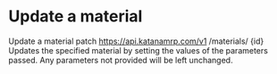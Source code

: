 # Update a material

Update a material patch https://api.katanamrp.com/v1 /materials/ {id} Updates the
specified material by setting the values of the parameters passed. Any parameters not
provided will be left unchanged.
